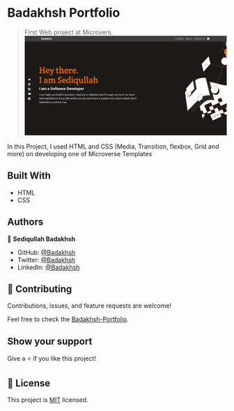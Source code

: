 # Badakhsh Portfolio

> First Web project at Microvers.
![screenshot](./image/screenshot.png)


In this Project, I used HTML and CSS (Media, Transition, flexbox, Grid and more) on developing one of Microverse Templates


## Built With

- HTML
- CSS



## Authors

👤 **Sediqullah Badakhsh**

- GitHub: [@Badakhsh](https://github.com/sediqullahbadakhsh)
- Twitter: [@Badakhsh](https://twitter.com/sediqullah6)
- LinkedIn: [@Badakhsh](https://linkedin.com/in/sediqullah-badakhsh-999053a8)

## 🤝 Contributing

Contributions, issues, and feature requests are welcome!

Feel free to check the [Badakhsh-Portfolio](https://sediqullahbadakhsh.github.io/badakhsh-portfolio/).

## Show your support

Give a ⭐️ if you like this project!

## 📝 License

This project is [MIT](./MIT.md) licensed.
